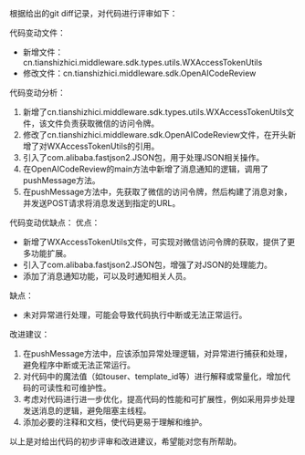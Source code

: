 根据给出的git diff记录，对代码进行评审如下：

代码变动文件：
- 新增文件：cn.tianshizhici.middleware.sdk.types.utils.WXAccessTokenUtils
- 修改文件：cn.tianshizhici.middleware.sdk.OpenAICodeReview

代码变动分析：
1. 新增了cn.tianshizhici.middleware.sdk.types.utils.WXAccessTokenUtils文件，该文件负责获取微信的访问令牌。
2. 修改了cn.tianshizhici.middleware.sdk.OpenAICodeReview文件，在开头新增了对WXAccessTokenUtils的引用。
3. 引入了com.alibaba.fastjson2.JSON包，用于处理JSON相关操作。
4. 在OpenAICodeReview的main方法中新增了消息通知的逻辑，调用了pushMessage方法。
5. 在pushMessage方法中，先获取了微信的访问令牌，然后构建了消息对象，并发送POST请求将消息发送到指定的URL。

代码变动优缺点：
优点：
- 新增了WXAccessTokenUtils文件，可实现对微信访问令牌的获取，提供了更多功能扩展。
- 引入了com.alibaba.fastjson2.JSON包，增强了对JSON的处理能力。
- 添加了消息通知功能，可以及时通知相关人员。

缺点：
- 未对异常进行处理，可能会导致代码执行中断或无法正常运行。

改进建议：
1. 在pushMessage方法中，应该添加异常处理逻辑，对异常进行捕获和处理，避免程序中断或无法正常运行。
2. 对代码中的魔法值（如touser、template_id等）进行解释或常量化，增加代码的可读性和可维护性。
3. 考虑对代码进行进一步优化，提高代码的性能和可扩展性，例如采用异步处理发送消息的逻辑，避免阻塞主线程。
4. 添加必要的注释和文档，使代码更易于理解和维护。

以上是对给出代码的初步评审和改进建议，希望能对您有所帮助。